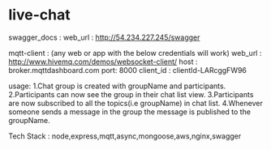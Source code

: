 # live-chat
swagger_docs : 
    web_url : http://54.234.227.245/swagger

mqtt-client : (any web or app with the below credentials will work)
    web_url : http://www.hivemq.com/demos/websocket-client/
    host : broker.mqttdashboard.com
    port: 8000
    client_id : clientId-LARcggFW96

usage: 
1.Chat group is created with groupName and participants.
2.Participants can now see the group in their chat list view.
3.Participants are now subscribed to all the topics(i.e groupName) in chat list.
4.Whenever someone sends a message in the group the message is published to the groupName.

Tech Stack :
node,express,mqtt,async,mongoose,aws,nginx,swagger